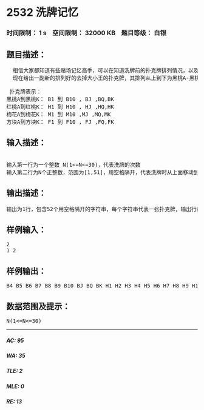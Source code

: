 # 2532 洗牌记忆   
### 时间限制： 1 s&nbsp;&nbsp;&nbsp;&nbsp;空间限制： 32000 KB&nbsp;&nbsp;&nbsp;&nbsp;题目等级： 白银  
## 题目描述：  

<pre>
  相信大家都知道有些赌场记忆高手，可以在知道洗牌前的扑克牌排列情况，以及看到洗牌的过程后，就可以知道洗牌后的扑克牌排列情况。我们现在用电脑来模拟一下这个过程。
  现在给出一副新的排列好的去掉大小王的扑克牌，其排列从上到下为黑桃A-黑桃K、红桃A-红桃K、梅花A-梅花K、方块A-方块K。现在开始洗牌，洗牌方法为把上面的若干张扑克牌移到最下面，不断重复此过程，最后请你输出洗牌后的从上到下的扑克牌顺序。
 
 扑克牌表示：
黑桃A到黑桃K： B1 到 B10 , BJ ,BQ,BK
红桃A到红桃K： H1 到 H10 , HJ ,HQ,HK
梅花A到梅花K： M1 到 M10 ,MJ ,MQ,MK
方块A到方块K： F1 到 F10 , FJ ,FQ,FK
</pre>
  
  
## 输入描述：  

<pre>
 
输入第一行为一个整数 N(1<=N<=30)，代表洗牌的次数
输入第二行为N个正整数，范围为[1,51]，用空格隔开，代表洗牌时从上面移动到下面的扑克牌数目
</pre>
  
  
## 输出描述：  

<pre>
输出为1行，包含52个用空格隔开的字符串，每个字符串代表一张扑克牌，输出行的最左和最右不能有空格。
</pre>
  
  
## 样例输入：  

<pre>
2
1 2
</pre>
  
  
## 样例输出：  

<pre>
B4 B5 B6 B7 B8 B9 B10 BJ BQ BK H1 H2 H3 H4 H5 H6 H7 H8 H9 H10 HJ HQ HK M1 M2 M3 M4 M5 M6 M7 M8 M9 M10 MJ MQ MK F1 F2 F3 F4 F5 F6 F7 F8 F9 F10 FJ FQ FK B1 B2 B3
</pre>
  
  
## 数据范围及提示：  

<pre>
N(1<=N<=30)
</pre>
  
  
***  

##### AC: 95  
##### WA: 35  
##### TLE: 2  
##### MLE: 0  
##### RE: 13  
